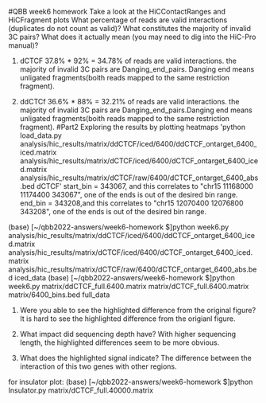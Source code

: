 #QBB week6 homework
Take a look at the HiCContactRanges and HiCFragment plots 
What percentage of reads are valid interactions (duplicates do not count as valid)?
What constitutes the majority of invalid 3C pairs? What does it actually mean (you may need to dig into the HiC-Pro manual)?
1. dCTCF
37.8% * 92% = 34.78% of reads are valid interactions. 
the majority of invalid 3C pairs are Danging_end_pairs. Danging end means unligated fragments(boith reads mapped to the same restriction fragment).

2. ddCTCf
36.6% * 88% = 32.21% of reads are valid interactions. 
the majority of invalid 3C pairs are Danging_end_pairs.Danging end means unligated fragments(boith reads mapped to the same restriction fragment).
#Part2 Exploring the results by plotting heatmaps
'python load_data.py analysis/hic_results/matrix/ddCTCF/iced/6400/ddCTCF_ontarget_6400_iced.matrix analysis/hic_results/matrix/dCTCF/iced/6400/dCTCF_ontarget_6400_iced.matrix analysis/hic_results/matrix/dCTCF/raw/6400/dCTCF_ontarget_6400_abs.bed dCTCF'
start_bin = 343067, and this correlates to "chr15	11168000	11174400	343067", one of the ends is out of the desired bin range.
end_bin = 343208,and this correlates to "chr15	12070400	12076800	343208", one of the ends is out of the desired bin range.

(base) [~/qbb2022-answers/week6-homework $]python week6.py analysis/hic_results/matrix/ddCTCF/iced/6400/ddCTCF_ontarget_6400_iced.matrix analysis/hic_results/matrix/dCTCF/iced/6400/dCTCF_ontarget_6400_iced.matrix analysis/hic_results/matrix/dCTCF/raw/6400/dCTCF_ontarget_6400_abs.bed iced_data
(base) [~/qbb2022-answers/week6-homework $]python week6.py matrix/ddCTCF_full.6400.matrix matrix/dCTCF_full.6400.matrix matrix/6400_bins.bed full_data

1. Were you able to see the highlighted difference from the original figure?
It is hard to see the highlighted difference from the origianl figure.

2. What impact did sequencing depth have?
With higher sequencing length, the highlighted differences seem to be more obvious.

3. What does the highlighted signal indicate?
The difference between the interaction of this two genes with other regions.

for insulator plot:
(base) [~/qbb2022-answers/week6-homework $]python Insulator.py matrix/dCTCF_full.40000.matrix 

